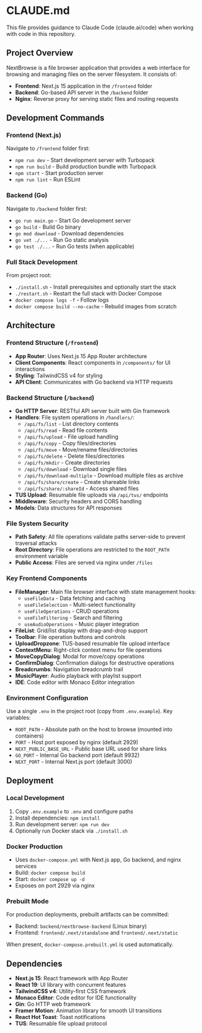 # CLAUDE.md

This file provides guidance to Claude Code (claude.ai/code) when working with code in this repository.

## Project Overview

NextBrowse is a file browser application that provides a web interface for browsing and managing files on the server filesystem. It consists of:

- **Frontend**: Next.js 15 application in the `/frontend` folder
- **Backend**: Go-based API server in the `/backend` folder
- **Nginx**: Reverse proxy for serving static files and routing requests

## Development Commands

### Frontend (Next.js)

Navigate to `/frontend` folder first:

- `npm run dev` - Start development server with Turbopack
- `npm run build` - Build production bundle with Turbopack
- `npm start` - Start production server
- `npm run lint` - Run ESLint

### Backend (Go)

Navigate to `/backend` folder first:

- `go run main.go` - Start Go development server
- `go build` - Build Go binary
- `go mod download` - Download dependencies
- `go vet ./...` - Run Go static analysis
- `go test ./...` - Run Go tests (when applicable)

### Full Stack Development

From project root:

- `./install.sh` - Install prerequisites and optionally start the stack
- `./restart.sh` - Restart the full stack with Docker Compose
- `docker compose logs -f` - Follow logs
- `docker compose build --no-cache` - Rebuild images from scratch

## Architecture

### Frontend Structure (`/frontend`)

- **App Router**: Uses Next.js 15 App Router architecture
- **Client Components**: React components in `/components/` for UI interactions
- **Styling**: TailwindCSS v4 for styling
- **API Client**: Communicates with Go backend via HTTP requests

### Backend Structure (`/backend`)

- **Go HTTP Server**: RESTful API server built with Gin framework
- **Handlers**: File system operations in `/handlers/`:
  - `/api/fs/list` - List directory contents
  - `/api/fs/read` - Read file contents
  - `/api/fs/upload` - File upload handling
  - `/api/fs/copy` - Copy files/directories
  - `/api/fs/move` - Move/rename files/directories
  - `/api/fs/delete` - Delete files/directories
  - `/api/fs/mkdir` - Create directories
  - `/api/fs/download` - Download single files
  - `/api/fs/download-multiple` - Download multiple files as archive
  - `/api/fs/share/create` - Create shareable links
  - `/api/fs/share/:shareId` - Access shared files
- **TUS Upload**: Resumable file uploads via `/api/tus/` endpoints
- **Middleware**: Security headers and CORS handling
- **Models**: Data structures for API responses

### File System Security

- **Path Safety**: All file operations validate paths server-side to prevent traversal attacks
- **Root Directory**: File operations are restricted to the `ROOT_PATH` environment variable
- **Public Access**: Files are served via nginx under `/files`

### Key Frontend Components

- **FileManager**: Main file browser interface with state management hooks:
  - `useFileData` - Data fetching and caching
  - `useFileSelection` - Multi-select functionality  
  - `useFileOperations` - CRUD operations
  - `useFileFiltering` - Search and filtering
  - `useAudioOperations` - Music player integration
- **FileList**: Grid/list display with drag-and-drop support
- **Toolbar**: File operation buttons and controls
- **UploadDropzone**: TUS-based resumable file upload interface
- **ContextMenu**: Right-click context menu for file operations
- **MoveCopyDialog**: Modal for move/copy operations
- **ConfirmDialog**: Confirmation dialogs for destructive operations
- **Breadcrumbs**: Navigation breadcrumb trail
- **MusicPlayer**: Audio playback with playlist support
- **IDE**: Code editor with Monaco Editor integration

### Environment Configuration

Use a single `.env` in the project root (copy from `.env.example`). Key variables:

- `ROOT_PATH` - Absolute path on the host to browse (mounted into containers)
- `PORT` - Host port exposed by nginx (default 2929)
- `NEXT_PUBLIC_BASE_URL` - Public base URL used for share links
- `GO_PORT` - Internal Go backend port (default 9932)
- `NEXT_PORT` - Internal Next.js port (default 3000)

## Deployment

### Local Development

1. Copy `.env.example` to `.env` and configure paths
2. Install dependencies: `npm install`
3. Run development server: `npm run dev`
4. Optionally run Docker stack via `./install.sh`

### Docker Production

- Uses `docker-compose.yml` with Next.js app, Go backend, and nginx services
- Build: `docker compose build`
- Start: `docker compose up -d`
- Exposes on port 2929 via nginx

### Prebuilt Mode

For production deployments, prebuilt artifacts can be committed:
- Backend: `backend/nextbrowse-backend` (Linux binary)
- Frontend: `frontend/.next/standalone` and `frontend/.next/static`

When present, `docker-compose.prebuilt.yml` is used automatically.

## Dependencies

- **Next.js 15**: React framework with App Router
- **React 19**: UI library with concurrent features
- **TailwindCSS v4**: Utility-first CSS framework
- **Monaco Editor**: Code editor for IDE functionality
- **Gin**: Go HTTP web framework
- **Framer Motion**: Animation library for smooth UI transitions
- **React Hot Toast**: Toast notifications
- **TUS**: Resumable file upload protocol
